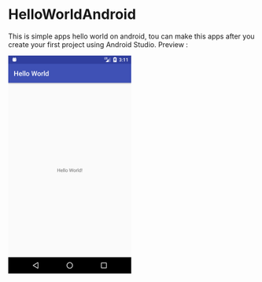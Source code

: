 # HelloWorldAndroid
This is simple apps hello world on android, tou can make this apps after you create your first project using Android Studio.
Preview :

<img src="https://github.com/AdeWijaNugraha/helloworldandroid/blob/master/screenshot/Screenshot_1517325115.png" width="250">
